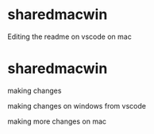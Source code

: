 # sharedmacwin

Editing the readme on vscode on mac


# sharedmacwin

making changes 

making changes on windows from vscode

making more changes on mac 